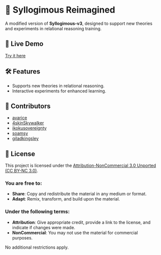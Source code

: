 # 🌟 Syllogimous Reimagined

A modified version of **Syllogimous-v3**, designed to support new theories and experiments in relational reasoning training.

## 🚀 Live Demo
[Try it here](https://avaricexx.github.io/Syllogimous-Reimagined/)

## 🛠️ Features
- Supports new theories in relational reasoning.
- Interactive experiments for enhanced learning.

## 👥 Contributors
- [avarice](https://github.com/avaricexx/)
- [4skinSkywalker](https://github.com/4skinSkywalker/)
- [ikokusovereignty](https://github.com/ikokusovereignty/)
- [soamsy](https://github.com/soamsy/)
- [giladkingsley](https://github.com/giladkingsley/)

## 📜 License
This project is licensed under the [Attribution-NonCommercial 3.0 Unported (CC BY-NC 3.0)](https://creativecommons.org/licenses/by-nc/3.0/).

### You are free to:
- **Share**: Copy and redistribute the material in any medium or format.
- **Adapt**: Remix, transform, and build upon the material.

### Under the following terms:
- **Attribution**: Give appropriate credit, provide a link to the license, and indicate if changes were made.
- **NonCommercial**: You may not use the material for commercial purposes.

No additional restrictions apply.
